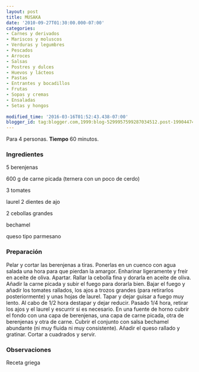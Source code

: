 ```yaml
---
layout: post
title: MUSAKA
date: '2010-09-27T01:30:00.000-07:00'
categories:
- Carnes y derivados
- Mariscos y moluscos
- Verduras y legumbres
- Pescados
- Arroces
- Salsas
- Postres y dulces
- Huevos y lácteos
- Pastas
- Entrantes y bocadillos
- Frutas
- Sopas y cremas
- Ensaladas
- Setas y hongos
 
modified_time: '2016-03-16T01:52:43.438-07:00'
blogger_id: tag:blogger.com,1999:blog-5299957599287034512.post-1990447499058641654
---
```


Para 4 personas.
<b>Tiempo</b> 60 minutos.

<h3>Ingredientes</h3>

5 berenjenas

600 g de carne picada (ternera con un poco de cerdo)

3 tomates

laurel 2 dientes de ajo

2 cebollas grandes

bechamel

queso tipo parmesano

<h3>Preparación</h3>

Pelar y cortar las berenjenas a tiras. Ponerlas en un cuenco con agua salada una hora para que pierdan la amargor. Enharinar ligeramente y freír en aceite de oliva. Apartar. Rallar la cebolla fina y dorarla en aceite de oliva. Añadir la carne picada y subir el fuego para dorarla bien. Bajar el fuego y añadir los tomates rallados, los ajos a trozos grandes (para retirarlos posteriormente) y unas hojas de laurel. Tapar y dejar guisar a fuego muy lento. Al cabo de 1/2 hora destapar y dejar reducir. Pasado 1/4 hora, retirar los ajos y el laurel y escurrir si es necesario. En una fuente de horno cubrir el fondo con una capa de berenjenas, una capa de carne picada, otra de berenjenas y otra de carne. Cubrir el conjunto con salsa bechamel abundante (ni muy fluida ni muy consistente). Añadir el queso rallado y gratinar. Cortar a cuadrados y servir.

<h3>Observaciones</h3>

Receta griega

